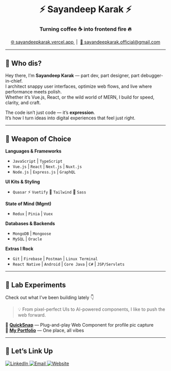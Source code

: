 <h1 align="center">⚡ Sayandeep Karak ⚡</h1>
<h3 align="center">Turning coffee ☕ into frontend fire 🔥</h3>

<p align="center">
  <a href="https://sayandeepkarak.vercel.app" target="_blank">
    🌐 sayandeepkarak.vercel.app
  </a>
  &nbsp;|&nbsp;
  <a href="mailto:sayandeepkarak.official@gmail.com">
    📧 sayandeepkarak.official@gmail.com
  </a>
</p>

---

## 🚀 Who dis?

Hey there, I’m **Sayandeep Karak** — part dev, part designer, part debugger-in-chief.  
I architect snappy user interfaces, optimize web flows, and live where performance meets polish.  
Whether it’s Vue.js, React, or the wild world of MERN, I build for speed, clarity, and craft.

The code isn’t just code — it’s **expression**.  
It’s how I turn ideas into digital experiences that feel just right.

---

## 🧰 Weapon of Choice

**Languages & Frameworks**
- `JavaScript` | `TypeScript`
- `Vue.js` | `React` | `Next.js` | `Nuxt.js`
- `Node.js` | `Express.js` | `GraphQL`

**UI Kits & Styling**
- `Quasar` ⚡ `Vuetify` 🎨 `Tailwind` 🌊 `Sass`

**State of Mind (Mgmt)**
- `Redux` | `Pinia` | `Vuex`

**Databases & Backends**
- `MongoDB` | `Mongoose`
- `MySQL` | `Oracle`

**Extras I Rock**
- `Git` | `Firebase` | `Postman` | `Linux Terminal`
- `React Native` | `Android` | `Core Java` | `C#` | `JSP/Servlets`

---

## 🧪 Lab Experiments

Check out what I’ve been building lately 👇  
> 💡 From pixel-perfect UIs to AI-powered components, I like to push the web forward.

🧩 [**QuickSnap**](https://www.npmjs.com/package/quicksnap) — Plug-and-play Web Component for profile pic capture  
🎯 [**My Portfolio**](https://sayandeepkarak.vercel.app) — One place, all vibes

---

## 🤝 Let’s Link Up

<p align="left">
  <a href="https://linkedin.com/in/sayandeep-karak/" target="_blank">
    <img alt="LinkedIn" src="https://img.shields.io/badge/LinkedIn-Sayandeep%20Karak-0077B5?style=for-the-badge&logo=linkedin">
  </a>
  <a href="mailto:sayandeepkarak.official@gmail.com">
    <img alt="Email" src="https://img.shields.io/badge/Gmail-sayandeepkarak.official%40gmail.com-D14836?style=for-the-badge&logo=gmail">
  </a>
  <a href="https://sayandeepkarak.vercel.app" target="_blank">
    <img alt="Website" src="https://img.shields.io/badge/Portfolio-sayandeepkarak.vercel.app-black?style=for-the-badge&logo=vercel">
  </a>
</p>
